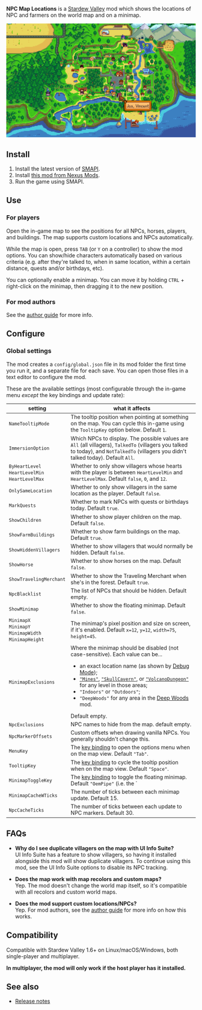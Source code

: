 ﻿**NPC Map Locations** is a [Stardew Valley](http://stardewvalley.net/) mod which shows the
locations of NPC and farmers on the world map and on a minimap.

![](screenshot.png)

## Install
1. Install the latest version of [SMAPI](https://smapi.io).
2. Install [this mod from Nexus Mods](http://www.nexusmods.com/stardewvalley/mods/239).
3. Run the game using SMAPI.

## Use
### For players
Open the in-game map to see the positions for all NPCs, horses, players, and buildings. The map
supports custom locations and NPCs automatically.

While the map is open, press `TAB` (or `Y` on a controller) to show the mod options. You can
show/hide characters automatically based on various criteria (e.g. after they're talked to, when in
same location, within a certain distance, quests and/or birthdays, etc). 

You can optionally enable a minimap. You can move it by holding `CTRL` + right-click on the minimap,
then dragging it to the new position.

### For mod authors
See the [author guide](author-guide.md) for more info.

## Configure
### Global settings
The mod creates a `config/global.json` file in its mod folder the first time you run it, and a
separate file for each save. You can open those files in a text editor to configure the mod.

These are the available settings (most configurable through the in-game menu _except_ the key
bindings and update rate):

setting            | what it affects
------------------ | ---------------
`NameTooltipMode`  | The tooltip position when pointing at something on the map. You can cycle this in-game using the `TooltipKey` option below. Default `1`.
`ImmersionOption`  | Which NPCs to display. The possible values are `All` (all villagers), `TalkedTo` (villagers you talked to today), and `NotTalkedTo` (villagers you didn't talked today). Default `All`.
`ByHeartLevel`<br />`HeartLevelMin`<br />`HeartLevelMax` | Whether to only show villagers whose hearts with the player is between `HeartLevelMin` and `HeartLevelMax`. Default `false`, `0`, and `12`.
`OnlySameLocation` | Whether to only show villagers in the same location as the player. Default `false`.
`MarkQuests`       | Whether to mark NPCs with quests or birthdays today. Default `true`.
`ShowChildren`          | Whether to show player children on the map. Default `false`.
`ShowFarmBuildings`     | Whether to show farm buildings on the map. Default `true`.
`ShowHiddenVillagers`   | Whether to show villagers that would normally be hidden. Default `false`.
`ShowHorse`             | Whether to show horses on the map. Default `false`.
`ShowTravelingMerchant` | Whether to show the Traveling Merchant when she's in the forest. Default `true`.
`NpcBlacklist`     | The list of NPCs that should be hidden. Default empty.
`ShowMinimap`      | Whether to show the floating minimap. Default `false`.
`MinimapX`<br />`MinimapY`<br />`MinimapWidth`<br />`MinimapHeight` | The minimap's pixel position and size on screen, if it's enabled. Default `x=12`, `y=12`, `width=75`, `height=45`.
`MinimapExclusions`| Where the minimap should be disabled (not case-sensitive). Each value can be...<ul><li>an exact location name (as shown by [Debug Mode](https://www.nexusmods.com/stardewvalley/mods/679));</li><li>[`"Mines"`](https://stardewvalleywiki.com/The_Mines), [`"SkullCavern"`](https://stardewvalleywiki.com/Skull_Cavern), or [`"VolcanoDungeon"`](https://stardewvalleywiki.com/Volcano_Dungeon) for any level in those areas;</li><li>`"Indoors"` or `"Outdoors"`;</li><li>`"DeepWoods"` for any area in the [Deep Woods](https://www.nexusmods.com/stardewvalley/mods/2571) mod.</li></ul> Default empty.
`NpcExclusions`    | NPC names to hide from the map. default empty.
`NpcMarkerOffsets` | Custom offsets when drawing vanilla NPCs. You generally shouldn't change this.
`MenuKey`          | The [key binding](https://stardewvalleywiki.com/Modding:Player_Guide/Key_Bindings) to open the options menu when on the map view. Default `"Tab"`.
`TooltipKey`       | The [key binding](https://stardewvalleywiki.com/Modding:Player_Guide/Key_Bindings) to cycle the tooltip position when on the map view. Default `"Space"`.
`MinimapToggleKey` | The [key binding](https://stardewvalleywiki.com/Modding:Player_Guide/Key_Bindings) to toggle the floating minimap. Default `"OemPipe"` (i.e. the `|` button).
`MinimapCacheWTicks` | The number of ticks between each minimap update. Default 15.
`NpcCacheTicks`      | The number of ticks between each update to NPC markers. Default 30.

## FAQs
* **Why do I see duplicate villagers on the map with UI Info Suite?**  
  UI Info Suite has a feature to show villagers, so having it installed alongside this mod will
  show duplicate villagers. To continue using this mod, see the UI Info Suite options to disable
  its NPC tracking.

* **Does the map work with map recolors and custom maps?**  
  Yep. The mod doesn't change the world map itself, so it's compatible with all recolors and custom
  world maps.

* **Does the mod support custom locations/NPCs?**  
  Yep. For mod authors, see the [author guide](author-guide.md) for more info on how this works.

## Compatibility
Compatible with Stardew Valley 1.6+ on Linux/macOS/Windows, both single-player and multiplayer.

**In multiplayer, the mod will only work if the host player has it installed.**

## See also
* [Release notes](release-notes.md)

